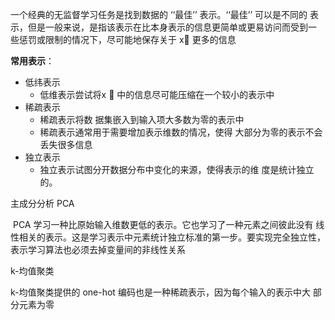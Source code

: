 一个经典的无监督学习任务是找到数据的 ‘‘最佳’’ 表示。‘‘最佳’’ 可以是不同的 表示，但是一般来说，是指该表示在比本身表示的信息更简单或更易访问而受到一 些惩罚或限制的情况下，尽可能地保存关于 x􏰤 更多的信息

**常用表示**：

* 低纬表示
  * 低维表示尝试将x 􏰤 中的信息尽可能压缩在一个较小的表示中
* 稀疏表示
  * 稀疏表示将数 据集嵌入到输入项大多数为零的表示中
  * 稀疏表示通常用于需要增加表示维数的情况，使得 大部分为零的表示不会丢失很多信息
* 独立表示
  * 独立表示试图分开数据分布中变化的来源，使得表示的维 度是统计独立的。

主成分分析 PCA

​	 PCA 学习一种比原始输入维数更低的表示。它也学习了一种元素之间彼此没有 线性相关的表示。这是学习表示中元素统计独立标准的第一步。要实现完全独立性， 表示学习算法也必须去掉变量间的非线性关系

k-均值聚类

k-均值聚类提供的 one-hot 编码也是一种稀疏表示，因为每个输入的表示中大 部分元素为零



